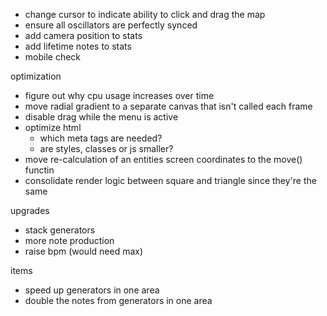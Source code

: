 * change cursor to indicate ability to click and drag the map
* ensure all oscillators are perfectly synced
* add camera position to stats
* add lifetime notes to stats
* mobile check

optimization
* figure out why cpu usage increases over time
* move radial gradient to a separate canvas that isn't called each frame
* disable drag while the menu is active
* optimize html
  * which meta tags are needed?
  * are styles, classes or js smaller?
* move re-calculation of an entities screen coordinates to the move() functin
* consolidate render logic between square and triangle since they're the same

upgrades
* stack generators
* more note production
* raise bpm (would need max)

items
* speed up generators in one area
* double the notes from generators in one area